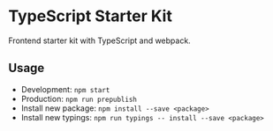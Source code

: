 # TypeScript Starter Kit

Frontend starter kit with TypeScript and webpack.

## Usage

- Development: `npm start`
- Production: `npm run prepublish`
- Install new package: `npm install --save <package>`
- Install new typings: `npm run typings -- install --save <package>`
